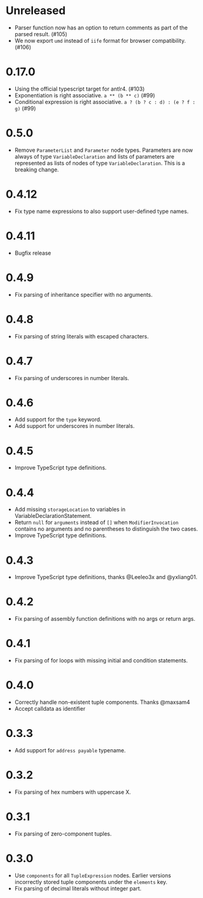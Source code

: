 # Unreleased

- Parser function now has an option to return comments as part of the parsed result. (#105)
- We now export `umd` instead of `iife` format for browser compatibility. (#106)

# 0.17.0

- Using the official typescript target for antlr4. (#103)
- Exponentiation is right associative. `a ** (b ** c)` (#99)
- Conditional expression is right associative. `a ? (b ? c : d) : (e ? f : g)` (#99)

# 0.5.0

- Remove `ParameterList` and `Parameter` node types. Parameters are now always
  of type `VariableDeclaration` and lists of parameters are represented as
  lists of nodes of type `VariableDeclaration`. This is a breaking change.

# 0.4.12

- Fix type name expressions to also support user-defined type names.

# 0.4.11

- Bugfix release

# 0.4.9

- Fix parsing of inheritance specifier with no arguments.

# 0.4.8

- Fix parsing of string literals with escaped characters.

# 0.4.7

- Fix parsing of underscores in number literals.

# 0.4.6

- Add support for the `type` keyword.
- Add support for underscores in number literals.

# 0.4.5

- Improve TypeScript type definitions.

# 0.4.4

- Add missing `storageLocation` to variables in VariableDeclarationStatement.
- Return `null` for `arguments` instead of `[]` when `ModifierInvocation`
  contains no arguments and no parentheses to distinguish the two cases.
- Improve TypeScript type definitions.

# 0.4.3

- Improve TypeScript type definitions, thanks @Leeleo3x and @yxliang01.

# 0.4.2

- Fix parsing of assembly function definitions with no args or return args.

# 0.4.1

- Fix parsing of for loops with missing initial and condition statements.

# 0.4.0

- Correctly handle non-existent tuple components. Thanks @maxsam4
- Accept calldata as identifier

# 0.3.3

- Add support for `address payable` typename.

# 0.3.2

- Fix parsing of hex numbers with uppercase X.

# 0.3.1

- Fix parsing of zero-component tuples.

# 0.3.0

- Use `components` for all `TupleExpression` nodes. Earlier versions
  incorrectly stored tuple components under the `elements` key.
- Fix parsing of decimal literals without integer part.
